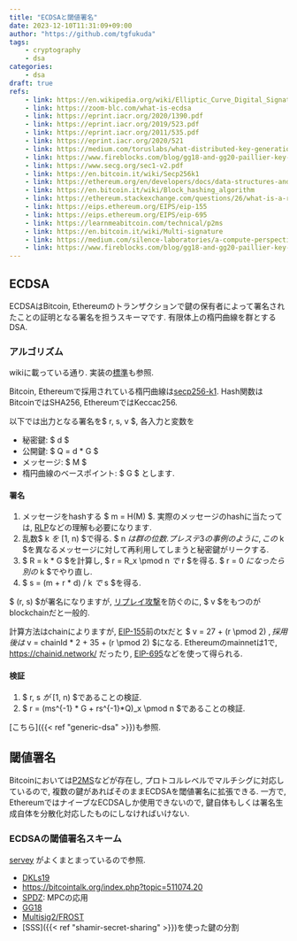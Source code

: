 ```yaml
---
title: "ECDSAと閾値署名"
date: 2023-12-10T11:31:09+09:00
author: "https://github.com/tgfukuda"
tags:
    - cryptography
    - dsa
categories:
    - dsa
draft: true
refs:
    - link: https://en.wikipedia.org/wiki/Elliptic_Curve_Digital_Signature_Algorithm
    - link: https://zoom-blc.com/what-is-ecdsa
    - link: https://eprint.iacr.org/2020/1390.pdf
    - link: https://eprint.iacr.org/2019/523.pdf
    - link: https://eprint.iacr.org/2011/535.pdf
    - link: https://eprint.iacr.org/2020/521
    - link: https://medium.com/toruslabs/what-distributed-key-generation-is-866adc79620
    - link: https://www.fireblocks.com/blog/gg18-and-gg20-paillier-key-vulnerability-technical-report/
    - link: https://www.secg.org/sec1-v2.pdf
    - link: https://en.bitcoin.it/wiki/Secp256k1
    - link: https://ethereum.org/en/developers/docs/data-structures-and-encoding/rlp/
    - link: https://en.bitcoin.it/wiki/Block_hashing_algorithm
    - link: https://ethereum.stackexchange.com/questions/26/what-is-a-replay-attack
    - link: https://eips.ethereum.org/EIPS/eip-155
    - link: https://eips.ethereum.org/EIPS/eip-695
    - link: https://learnmeabitcoin.com/technical/p2ms
    - link: https://en.bitcoin.it/wiki/Multi-signature
    - link: https://medium.com/silence-laboratories/a-compute-perspective-of-mpc-tss-paillier-in-ecdsa-revisited-3e7e92f4bd0a
    - link: https://www.fireblocks.com/blog/gg18-and-gg20-paillier-key-vulnerability-technical-report/
---
```


## ECDSA

ECDSAはBitcoin, Ethereumのトランザクションで鍵の保有者によって署名されたことの証明となる署名を担うスキーマです.
有限体上の楕円曲線を群とするDSA.

### アルゴリズム

wikiに載っている通り. 実装の[標準](https://www.secg.org/sec1-v2.pdf)も参照.

Bitcoin, Ethereumで採用されている楕円曲線は[secp256-k1](https://en.bitcoin.it/wiki/Secp256k1).
Hash関数はBitcoinではSHA256, EthereumではKeccac256.

以下では出力となる署名を$ r, s, v $, 各入力と変数を
- 秘密鍵: $ d $
- 公開鍵: $ Q = d * G $
- メッセージ: $ M $
- 楕円曲線のベースポイント: $ G $
とします.

#### 署名

1. メッセージをhashする $ m = H(M) $. 実際のメッセージのhashに当たっては, [RLP](https://ethereum.org/en/developers/docs/data-structures-and-encoding/rlp/)などの理解も必要になります.
2. 乱数$ k $を$ [1, n) $で得る. $ n $は群の位数. プレステ3の事例のように, この$ k $を異なるメッセージに対して再利用してしまうと秘密鍵がリークする.
3. $ R = k * G $を計算し, $ r = R_x \pmod n $で$ r $を得る. $ r = 0 $になったら別の$ k $でやり直し.
4. $ s = (m + r * d) / k $で$ s $を得る.

$ (r, s) $が署名になりますが, [リプレイ攻撃](https://ethereum.stackexchange.com/questions/26/what-is-a-replay-attack)を防ぐのに, $ v $をもつのがblockchainだと一般的.

計算方法はchainによりますが, [EIP-155](https://eips.ethereum.org/EIPS/eip-155)前のtxだと
$ v = 27 + (r \pmod 2) $,
採用後は$ v = chainId * 2 + 35 + (r \pmod 2) $になる.
Ethereumのmainnetは1で, https://chainid.network/ だったり, [EIP-695](https://eips.ethereum.org/EIPS/eip-695)などを使って得られる.

#### 検証

1. $ r, s $が$ [1, n) $であることの検証.
2. $ r = (ms^{-1} * G + rs^{-1}*Q)_x \pmod n $であることの検証.

[こちら]({{< ref "generic-dsa" >}})も参照.

## 閾値署名

Bitcoinにおいては[P2MS](https://learnmeabitcoin.com/technical/p2ms)などが存在し, プロトコルレベルでマルチシグに対応しているので, 複数の鍵があればそのままECDSAを閾値署名に拡張できる.
一方で, EthereumではナイーブなECDSAしか使用できないので, 鍵自体もしくは署名生成自体を分散化対応したものにしなければいけない.

### ECDSAの閾値署名スキーム

[servey](https://eprint.iacr.org/2020/1390.pdf) がよくまとまっているので参照.

- [DKLs19](https://eprint.iacr.org/2019/523.pdf)
- https://bitcointalk.org/index.php?topic=511074.20
- [SPDZ](https://eprint.iacr.org/2011/535.pdf): MPCの応用
- [GG18](https://www.fireblocks.com/blog/gg18-and-gg20-paillier-key-vulnerability-technical-report/)
- [Multisig2/FROST](https://bitcoin.stackexchange.com/questions/114182/how-do-musig2-and-frost-compare-for-multisig-key-aggregation-schemes)
- [SSS]({{< ref "shamir-secret-sharing" >}})を使った鍵の分割
